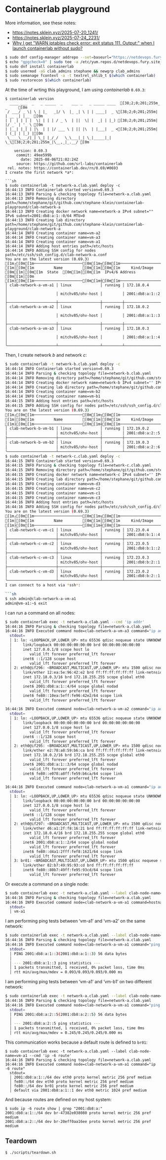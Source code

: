 # Containerlab playground

More information, see these notes:

- https://notes.sklein.xyz/2025-07-20_1241/
- https://notes.sklein.xyz/2025-07-24_2231/
- [Why I get "WARN iptables check error: exit status 111. Output:" when I launch containerlab without sudo?](https://github.com/srl-labs/containerlab/discussions/2814)

```sh
$ sudo dnf config-manager addrepo --set=baseurl="https://netdevops.fury.site/yum/" && \
$ echo "gpgcheck=0" | sudo tee -a /etc/yum.repos.d/netdevops.fury.site_yum_.repo
$ sudo dnf install containerlab
$ sudo usermod -aG clab_admins stephane && newgrp clab_admins
$ sudo semanage fcontext -a -t textrel_shlib_t $(which containerlab)
$ sudo restorecon $(which containerlab)
```
At the time of wrting this playground, I am using *containerlab* `0.69.3`:

```
$ containerlab version
  ____ ___  _   _ _____  _    ___ _   _ _____ ____  [38;2;0;201;255m_       _     [0m
 / ___/ _ \| \ | |_   _|/ \  |_ _| \ | | ____|  _ \[38;2;0;201;255m| | __ _| |__  [0m
| |  | | | |  \| | | | / _ \  | ||  \| |  _| | |_) [38;2;0;201;255m| |/ _` | '_ \ [0m
| |__| |_| | |\  | | |/ ___ \ | || |\  | |___|  _ <[38;2;0;201;255m| | (_| | |_) |[0m
 \____\___/|_| \_| |_/_/   \_\___|_| \_|_____|_| \_\[38;2;0;201;255m_|\__,_|_.__/ [0m

    version: 0.69.3
     commit: 49ee599b
       date: 2025-08-06T21:02:24Z
     source: https://github.com/srl-labs/containerlab
 rel. notes: https://containerlab.dev/rn/0.69/#0693
I create the first network *a*:

```sh
$ sudo containerlab -t network-a.clab.yaml deploy -c
16:44:13 INFO Containerlab started version=0.69.3
16:44:13 INFO Parsing & checking topology file=network-a.clab.yaml
16:44:13 INFO Removing directory path=/home/stephane/git/github.com/stephane-klein/containerlab-playground/clab-network-a
16:44:13 INFO Creating docker network name=network-a IPv4 subnet="" IPv6 subnet=2001:db8:a:1::0/64 MTU=0
16:44:13 INFO Creating lab directory path=/home/stephane/git/github.com/stephane-klein/containerlab-playground/clab-network-a
16:44:14 INFO Creating container name=vm-a2
16:44:14 INFO Creating container name=vm-a3
16:44:14 INFO Creating container name=vm-a1
16:44:14 INFO Adding host entries path=/etc/hosts
16:44:14 INFO Adding SSH config for nodes path=/etc/ssh/ssh_config.d/clab-network-a.conf
You are on the latest version (0.69.3)
[1m╭[0m[1m──────────────────────[0m[1m┬[0m[1m───────────────────[0m[1m┬[0m[1m─────────[0m[1m┬[0m[1m─────────────────[0m[1m╮[0m
[1m│[0m[1m         Name         [0m[1m│[0m[1m     Kind/Image    [0m[1m│[0m[1m  State  [0m[1m│[0m[1m  IPv4/6 Address [0m[1m│[0m
[1m├[0m[1m──────────────────────[0m[1m┼[0m[1m───────────────────[0m[1m┼[0m[1m─────────[0m[1m┼[0m[1m─────────────────[0m[1m┤[0m
│ clab-network-a-vm-a1 │ linux             │ running │ 172.18.0.4      │
│                      │ mitchv85/ohv-host │         │ 2001:db8:a:1::2 │
├──────────────────────┼───────────────────┼─────────┼─────────────────┤
│ clab-network-a-vm-a2 │ linux             │ running │ 172.18.0.2      │
│                      │ mitchv85/ohv-host │         │ 2001:db8:a:1::3 │
├──────────────────────┼───────────────────┼─────────┼─────────────────┤
│ clab-network-a-vm-a3 │ linux             │ running │ 172.18.0.3      │
│                      │ mitchv85/ohv-host │         │ 2001:db8:a:1::4 │
╰──────────────────────┴───────────────────┴─────────┴─────────────────╯
```

Then, I create network *b* and network *c*:

```sh
$ sudo containerlab -t network-b.clab.yaml deploy -c
16:44:14 INFO Containerlab started version=0.69.3
16:44:14 INFO Parsing & checking topology file=network-b.clab.yaml
16:44:14 INFO Removing directory path=/home/stephane/git/github.com/stephane-klein/containerlab-playground/clab-network-b
16:44:14 INFO Creating docker network name=network-b IPv4 subnet="" IPv6 subnet=2001:db8:a:2::0/64 MTU=0
16:44:14 INFO Creating lab directory path=/home/stephane/git/github.com/stephane-klein/containerlab-playground/clab-network-b
16:44:14 INFO Creating container name=vm-b2
16:44:14 INFO Creating container name=vm-b1
16:44:15 INFO Adding host entries path=/etc/hosts
16:44:15 INFO Adding SSH config for nodes path=/etc/ssh/ssh_config.d/clab-network-b.conf
You are on the latest version (0.69.3)
[1m╭[0m[1m──────────────────────[0m[1m┬[0m[1m───────────────────[0m[1m┬[0m[1m─────────[0m[1m┬[0m[1m─────────────────[0m[1m╮[0m
[1m│[0m[1m         Name         [0m[1m│[0m[1m     Kind/Image    [0m[1m│[0m[1m  State  [0m[1m│[0m[1m  IPv4/6 Address [0m[1m│[0m
[1m├[0m[1m──────────────────────[0m[1m┼[0m[1m───────────────────[0m[1m┼[0m[1m─────────[0m[1m┼[0m[1m─────────────────[0m[1m┤[0m
│ clab-network-b-vm-b1 │ linux             │ running │ 172.19.0.2      │
│                      │ mitchv85/ohv-host │         │ 2001:db8:a:2::5 │
├──────────────────────┼───────────────────┼─────────┼─────────────────┤
│ clab-network-b-vm-b2 │ linux             │ running │ 172.19.0.3      │
│                      │ mitchv85/ohv-host │         │ 2001:db8:a:2::6 │
╰──────────────────────┴───────────────────┴─────────┴─────────────────╯
$ sudo containerlab -t network-c.clab.yaml deploy -c
16:44:15 INFO Containerlab started version=0.69.3
16:44:15 INFO Parsing & checking topology file=network-c.clab.yaml
16:44:15 INFO Removing directory path=/home/stephane/git/github.com/stephane-klein/containerlab-playground/clab-network-c
16:44:15 INFO Creating docker network name=network-c IPv4 subnet="" IPv6 subnet=2001:db8:b::0/48 MTU=0
16:44:15 INFO Creating lab directory path=/home/stephane/git/github.com/stephane-klein/containerlab-playground/clab-network-c
16:44:15 INFO Creating container name=vm-d3
16:44:15 INFO Creating container name=vm-c2
16:44:15 INFO Creating container name=vm-c1
16:44:15 INFO Creating container name=vm-c3
16:44:16 INFO Adding host entries path=/etc/hosts
16:44:16 INFO Adding SSH config for nodes path=/etc/ssh/ssh_config.d/clab-network-c.conf
You are on the latest version (0.69.3)
[1m╭[0m[1m──────────────────────[0m[1m┬[0m[1m───────────────────[0m[1m┬[0m[1m─────────[0m[1m┬[0m[1m───────────────────[0m[1m╮[0m
[1m│[0m[1m         Name         [0m[1m│[0m[1m     Kind/Image    [0m[1m│[0m[1m  State  [0m[1m│[0m[1m   IPv4/6 Address  [0m[1m│[0m
[1m├[0m[1m──────────────────────[0m[1m┼[0m[1m───────────────────[0m[1m┼[0m[1m─────────[0m[1m┼[0m[1m───────────────────[0m[1m┤[0m
│ clab-network-c-vm-c1 │ linux             │ running │ 172.23.0.4        │
│                      │ mitchv85/ohv-host │         │ 2001:db8:b:1::4   │
├──────────────────────┼───────────────────┼─────────┼───────────────────┤
│ clab-network-c-vm-c2 │ linux             │ running │ 172.23.0.5        │
│                      │ mitchv85/ohv-host │         │ 2001:db8:b:1::2   │
├──────────────────────┼───────────────────┼─────────┼───────────────────┤
│ clab-network-c-vm-c3 │ linux             │ running │ 172.23.0.3        │
│                      │ mitchv85/ohv-host │         │ 2001:db8:b:2::1   │
├──────────────────────┼───────────────────┼─────────┼───────────────────┤
│ clab-network-c-vm-d3 │ linux             │ running │ 172.23.0.2        │
│                      │ mitchv85/ohv-host │         │ 2001:db8:b:2::1:3 │
╰──────────────────────┴───────────────────┴─────────┴───────────────────╯
I can connect to a host via *ssh*:

```sh
$ ssh admin@clab-network-a-vm-a1
admin@vm-a1:~$ exit
```

I can run a command on all nodes:

```sh
$ sudo containerlab exec -t network-a.clab.yaml --cmd 'ip addr'
16:44:16 INFO Parsing & checking topology file=network-a.clab.yaml
16:44:16 INFO Executed command node=clab-network-a-vm-a3 command="ip addr"
  stdout=
  │ 1: lo: <LOOPBACK,UP,LOWER_UP> mtu 65536 qdisc noqueue state UNKNOWN group default qlen 1000
  │     link/loopback 00:00:00:00:00:00 brd 00:00:00:00:00:00
  │     inet 127.0.0.1/8 scope host lo
  │        valid_lft forever preferred_lft forever
  │     inet6 ::1/128 scope host 
  │        valid_lft forever preferred_lft forever
  │ 2: eth0@if296: <BROADCAST,MULTICAST,UP,LOWER_UP> mtu 1500 qdisc noqueue state UP group default 
  │     link/ether 12:ea:5e:96:42:e2 brd ff:ff:ff:ff:ff:ff link-netnsid 0
  │     inet 172.18.0.3/16 brd 172.18.255.255 scope global eth0
  │        valid_lft forever preferred_lft forever
  │     inet6 2001:db8:a:1::4/64 scope global nodad 
  │        valid_lft forever preferred_lft forever
  │     inet6 fe80::10ea:5eff:fe96:42e2/64 scope link 
  │        valid_lft forever preferred_lft forever

16:44:16 INFO Executed command node=clab-network-a-vm-a2 command="ip addr"
  stdout=
  │ 1: lo: <LOOPBACK,UP,LOWER_UP> mtu 65536 qdisc noqueue state UNKNOWN group default qlen 1000
  │     link/loopback 00:00:00:00:00:00 brd 00:00:00:00:00:00
  │     inet 127.0.0.1/8 scope host lo
  │        valid_lft forever preferred_lft forever
  │     inet6 ::1/128 scope host 
  │        valid_lft forever preferred_lft forever
  │ 2: eth0@if295: <BROADCAST,MULTICAST,UP,LOWER_UP> mtu 1500 qdisc noqueue state UP group default 
  │     link/ether e2:78:a8:59:b6:ca brd ff:ff:ff:ff:ff:ff link-netnsid 0
  │     inet 172.18.0.2/16 brd 172.18.255.255 scope global eth0
  │        valid_lft forever preferred_lft forever
  │     inet6 2001:db8:a:1::3/64 scope global nodad 
  │        valid_lft forever preferred_lft forever
  │     inet6 fe80::e078:a8ff:fe59:b6ca/64 scope link 
  │        valid_lft forever preferred_lft forever

16:44:16 INFO Executed command node=clab-network-a-vm-a1 command="ip addr"
  stdout=
  │ 1: lo: <LOOPBACK,UP,LOWER_UP> mtu 65536 qdisc noqueue state UNKNOWN group default qlen 1000
  │     link/loopback 00:00:00:00:00:00 brd 00:00:00:00:00:00
  │     inet 127.0.0.1/8 scope host lo
  │        valid_lft forever preferred_lft forever
  │     inet6 ::1/128 scope host 
  │        valid_lft forever preferred_lft forever
  │ 2: eth0@if297: <BROADCAST,MULTICAST,UP,LOWER_UP> mtu 1500 qdisc noqueue state UP group default 
  │     link/ether d6:a1:2f:f8:16:21 brd ff:ff:ff:ff:ff:ff link-netnsid 0
  │     inet 172.18.0.4/16 brd 172.18.255.255 scope global eth0
  │        valid_lft forever preferred_lft forever
  │     inet6 2001:db8:a:1::2/64 scope global nodad 
  │        valid_lft forever preferred_lft forever
  │     inet6 fe80::d4a1:2fff:fef8:1621/64 scope link 
  │        valid_lft forever preferred_lft forever
  │ 3: br01: <BROADCAST,MULTICAST,UP,LOWER_UP> mtu 1500 qdisc noqueue state UNKNOWN group default 
  │     link/ether 82:b7:49:95:93:cd brd ff:ff:ff:ff:ff:ff
  │     inet6 fe80::80b7:49ff:fe95:93cd/64 scope link 
  │        valid_lft forever preferred_lft forever

```

Or execute a command on a single node:

```sh
$ sudo containerlab exec -t network-a.clab.yaml --label clab-node-name=vm-a1 --cmd 'hostname'
16:44:16 INFO Parsing & checking topology file=network-a.clab.yaml
16:44:16 INFO Executed command node=clab-network-a-vm-a1 command=hostname
  stdout=
  │ vm-a1

```

I am performing ping tests between ‘vm-a1’ and ‘vm-a2’ on the same network:

```sh
$ sudo containerlab exec -t network-a.clab.yaml --label clab-node-name=vm-a1 --cmd 'ping -6 -c 1 -q "2001:db8:a:1::3"'
16:44:16 INFO Parsing & checking topology file=network-a.clab.yaml
16:44:16 INFO Executed command node=clab-network-a-vm-a1 command="ping -6 -c 1 -q 2001:db8:a:1::3"
  stdout=
  │ PING 2001:db8:a:1::3(2001:db8:a:1::3) 56 data bytes
  │ 
  │ --- 2001:db8:a:1::3 ping statistics ---
  │ 1 packets transmitted, 1 received, 0% packet loss, time 0ms
  │ rtt min/avg/max/mdev = 0.093/0.093/0.093/0.000 ms

```

I am performing ping tests between ‘vm-a1’ and ‘vm-b1’ on two different network:

```sh
$ sudo containerlab exec -t network-a.clab.yaml --label clab-node-name=vm-a1 --cmd 'ping -6 -c 1 -q "2001:db8:a:2::5"'
16:44:16 INFO Parsing & checking topology file=network-a.clab.yaml
16:44:16 INFO Executed command node=clab-network-a-vm-a1 command="ping -6 -c 1 -q 2001:db8:a:2::5"
  stdout=
  │ PING 2001:db8:a:2::5(2001:db8:a:2::5) 56 data bytes
  │ 
  │ --- 2001:db8:a:2::5 ping statistics ---
  │ 1 packets transmitted, 1 received, 0% packet loss, time 0ms
  │ rtt min/avg/max/mdev = 0.245/0.245/0.245/0.000 ms

```

This communication works because a default route is defined to `br01`:

```
$ sudo containerlab exec -t network-a.clab.yaml --label clab-node-name=vm-a1 --cmd 'ip -6 route'
16:44:16 INFO Parsing & checking topology file=network-a.clab.yaml
16:44:16 INFO Executed command node=clab-network-a-vm-a1 command="ip -6 route"
  stdout=
  │ 2001:db8:a:1::/64 dev eth0 proto kernel metric 256 pref medium
  │ fe80::/64 dev eth0 proto kernel metric 256 pref medium
  │ fe80::/64 dev br01 proto kernel metric 256 pref medium
  │ default via 2001:db8:a:1::1 dev eth0 metric 1024 pref medium

```

And because routes are defined on my host system:

```
$ sudo ip -6 route show | grep "2001:db8:a:"
2001:db8:a:1::/64 dev br-47382e038080 proto kernel metric 256 pref medium
2001:db8:a:2::/64 dev br-20eff0aa16ee proto kernel metric 256 pref medium
```

## Teardown

```
$ ./scripts/teardown.sh
```
